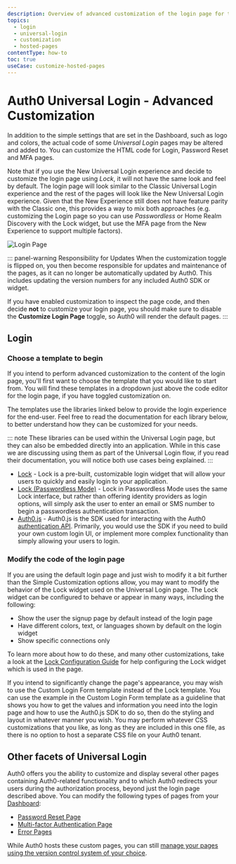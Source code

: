 ```yaml
---
description: Overview of advanced customization of the login page for the Universal Login classic experience.
topics:
  - login
  - universal-login
  - customization
  - hosted-pages
contentType: how-to
toc: true
useCase: customize-hosted-pages
---
```

# Auth0 Universal Login - Advanced Customization

In addition to the simple settings that are set in the Dashboard, such as logo and colors, the actual code of some <dfn data-key="universal-login">Universal Login</dfn> pages may be altered and added to. You can customize the HTML code for Login, Password Reset and MFA pages.

Note that if you use the New Universal Login experience and decide to customize the login page using <dfn data-key="lock">Lock</dfn>, it will not have the same look and feel by default. The login page will look similar to the Classic Universal Login experience and the rest of the pages will look like the New Universal Login experience. Given that the New Experience still does not have feature parity with the Classic one, this provides a way to mix both approaches (e.g. customizing the Login page so you can use <dfn data-key="passwordless">Passwordless</dfn> or Home Realm Discovery with the Lock widget, but use the MFA page from the New Experience to support multiple factors).

![Login Page](/media/articles/universal-login/login.png)

::: panel-warning Responsibility for Updates
When the customization toggle is flipped on, you then become responsible for updates and maintenance of the pages, as it can no longer be automatically updated by Auth0. This includes updating the version numbers for any included Auth0 SDK or widget.

If you have enabled customization to inspect the page code, and then decide **not** to customize your login page, you should make sure to disable the **Customize Login Page** toggle, so Auth0 will render the default pages.
:::

## Login

### Choose a template to begin

If you intend to perform advanced customization to the content of the login page, you'll first want to choose the template that you would like to start from. You will find these templates in a dropdown just above the code editor for the login page, if you have toggled customization on. 

The templates use the libraries linked below to provide the login experience for the end-user. Feel free to read the documentation for each library below, to better understand how they can be customized for your needs. 

::: note
These libraries can be used within the Universal Login page, but they can also be embedded directly into an application. While in this case we are discussing using them as part of the Universal Login flow, if you read their documentation, you will notice both use cases being explained.
:::

- [Lock](/libraries/lock) - Lock is a pre-built, customizable login widget that will allow your users to quickly and easily login to your application.
- [Lock (Passwordless Mode)](/libraries/lock/v11#passwordless) - Lock in Passwordless Mode uses the same Lock interface, but rather than offering identity providers as login options, will simply ask the user to enter an email or SMS number to begin a passwordless authentication transaction.
- [Auth0.js](/libraries/auth0js) - Auth0.js is the SDK used for interacting with the Auth0 [authentication API](/api/authentication). Primarily, you would use the SDK if you need to build your own custom login UI, or implement more complex functionality than simply allowing your users to login. 


### Modify the code of the login page

If you are using the default login page and just wish to modify it a bit further than the Simple Customization options allow, you may want to modify the behavior of the Lock widget used on the Universal Login page. The Lock widget can be configured to behave or appear in many ways, including the following:

- Show the user the signup page by default instead of the login page
- Have different colors, text, or languages shown by default on the login widget
- Show specific connections only

To learn more about how to do these, and many other customizations, take a look at the [Lock Configuration Guide](/libraries/lock/v11/configuration) for help configuring the Lock widget which is used in the page.

If you intend to significantly change the page's appearance, you may wish to use the Custom Login Form template instead of the Lock template. You can use the example in the Custom Login Form template as a guideline that shows you how to get the values and information you need into the login page and how to use the Auth0.js SDK to do so, then do the styling and layout in whatever manner you wish. You may perform whatever CSS customizations that you like, as long as they are included in this one file, as there is no option to host a separate CSS file on your Auth0 tenant.

## Other facets of Universal Login

Auth0 offers you the ability to customize and display several other pages containing Auth0-related functionality and to which Auth0 redirects your users during the authorization process, beyond just the login page described above. You can modify the following types of pages from your [Dashboard](${manage_url}):

* [Password Reset Page](/universal-login/password-reset)
* [Multi-factor Authentication Page](/universal-login/multifactor-authentication)
* [Error Pages](/universal-login/error-pages)

While Auth0 hosts these custom pages, you can still [manage your pages using the version control system of your choice](/universal-login/version-control).

